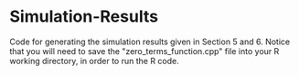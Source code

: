 # Simulation-Results
Code for generating the simulation results given in Section 5 and 6.
Notice that you will need to save the "zero_terms_function.cpp" file into your R working directory, in order to run the R code. 
